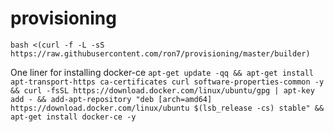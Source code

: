 # provisioning

`bash <(curl -f -L -sS https://raw.githubusercontent.com/ron7/provisioning/master/builder)`

One liner for installing docker-ce
`apt-get update -qq && apt-get install apt-transport-https ca-certificates curl software-properties-common -y && curl -fsSL https://download.docker.com/linux/ubuntu/gpg | apt-key add - && add-apt-repository "deb [arch=amd64] https://download.docker.com/linux/ubuntu $(lsb_release -cs) stable" && apt-get install docker-ce -y`
